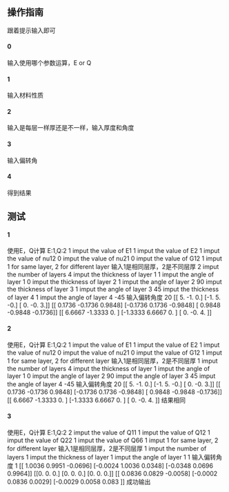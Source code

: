 ## 操作指南
跟着提示输入即可

#### 0
输入使用哪个参数运算，E or Q
#### 1
输入材料性质
#### 2
输入是每层一样厚还是不一样，输入厚度和角度
#### 3 
输入偏转角
#### 4
得到结果


## 测试
#### 1
使用E，Q计算 E:1,Q:2
1
imput the value of E1
1
imput the value of E2
1
imput the value of nu12
0
imput the value of nu21
0
imput the value of G12
1
imput 1 for same layer, 2 for different layer 输入1是相同层厚，2是不同层厚
2
imput the number of layers
4
imput the thickness of layer 1
1
imput the angle of layer 1
0
imput the thickness of layer 2
1
imput the angle of layer 2
90
imput the thickness of layer 3
1
imput the angle of layer 3
45
imput the thickness of layer 4
1
imput the angle of layer 4
-45
输入偏转角度
20
[[ 5. -1.  0.]
 [-1.  5. -0.]
 [ 0. -0.  3.]]
[[ 0.1736 -0.1736  0.9848]
 [-0.1736  0.1736 -0.9848]
 [ 0.9848 -0.9848 -0.1736]]
[[ 6.6667 -1.3333  0.    ]
 [-1.3333  6.6667  0.    ]
 [ 0.     -0.      4.    ]]
#### 2
使用E，Q计算 E:1,Q:2
1
imput the value of E1
1
imput the value of E2
1
imput the value of nu12
0
imput the value of nu21
0
imput the value of G12
1
imput 1 for same layer, 2 for different layer 输入1是相同层厚，2是不同层厚
1
imput the number of layers
4
imput the thickness of layer
1
imput the angle of layer 1
0
imput the angle of layer 2
90
imput the angle of layer 3
45
imput the angle of layer 4
-45
输入偏转角度
20
[[ 5. -1.  0.]
 [-1.  5. -0.]
 [ 0. -0.  3.]]
[[ 0.1736 -0.1736  0.9848]
 [-0.1736  0.1736 -0.9848]
 [ 0.9848 -0.9848 -0.1736]]
[[ 6.6667 -1.3333  0.    ]
 [-1.3333  6.6667  0.    ]
 [ 0.     -0.      4.    ]]
结果相同
#### 3
使用E，Q计算 E:1,Q:2
2
imput the value of Q11
1
imput the value of Q12
1
imput the value of Q22
1
imput the value of Q66
1
imput 1 for same layer, 2 for different layer 输入1是相同层厚，2是不同层厚
1
imput the number of layers
1
imput the thickness of layer
1
imput the angle of layer 1
1
输入偏转角度
1
[[ 1.0036  0.9951 -0.0696]
 [-0.0024  1.0036  0.0348]
 [-0.0348  0.0696  0.9964]]
[[0. 0. 0.]
 [0. 0. 0.]
 [0. 0. 0.]]
[[ 0.0836  0.0829 -0.0058]
 [-0.0002  0.0836  0.0029]
 [-0.0029  0.0058  0.083 ]]
 成功输出
